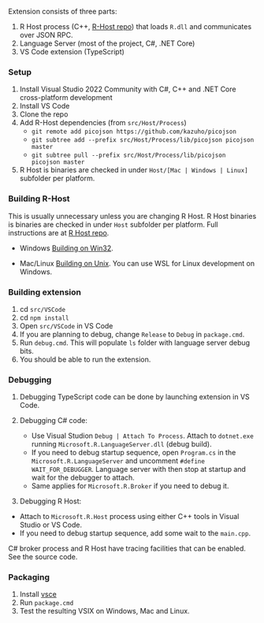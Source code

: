 Extension consists of three parts:

1. R Host process (C++, [R-Host repo](https://github.com/MikhailArkhipov/R-Host)) that loads `R.dll` and communicates over JSON RPC.
2. Language Server (most of the project, C#, .NET Core)
3. VS Code extension (TypeScript)

### Setup

1. Install Visual Studio 2022 Community with C#, C++ and .NET Core cross-platform development
2. Install VS Code
3. Clone the repo
4. Add R-Host dependencies (from `src/Host/Process`)
   - `git remote add picojson https://github.com/kazuho/picojson`
   - `git subtree add --prefix src/Host/Process/lib/picojson picojson master`
   - `git subtree pull --prefix src/Host/Process/lib/picojson picojson master`
4. R Host is binaries are checked in under `Host/[Mac | Windows | Linux]` subfolder per platform.

### Building R-Host

This is usually unnecessary unless you are changing R Host. R Host binaries is binaries are checked in under `Host` subfolder per platform. Full instructions are at [R Host repo](https://github.com/MikhailArkhipov/R-Host).

- Windows
  [Building on Win32](https://github.com/MikhailArkhipov/R-Host/blob/master/BUILDING-WIN32.md).

- Mac/Linux
  [Building on Unix](https://github.com/MikhailArkhipov/R-Host/blob/master/BUILDING-UNIX.md). You can use WSL for Linux development on Windows.

### Building extension

1. cd `src/VSCode`
2. cd `npm install`
3. Open `src/VSCode` in VS Code
4. If you are planning to debug, change `Release` to `Debug` in `package.cmd`.
5. Run `debug.cmd`. This will populate `ls` folder with language server debug bits.
6. You should be able to run the extension.

### Debugging

1. Debugging TypeScript code can be done by launching extension in VS Code.
2. Debugging C# code:

   - Use Visual Studion `Debug | Attach To Process`. Attach to `dotnet.exe` running `Microsoft.R.LanguageServer.dll` (debug build).
   - If you need to debug startup sequence, open `Program.cs` in the `Microsoft.R.LanguageServer` and uncomment `#define WAIT_FOR_DEBUGGER`. Language server with then stop at startup and wait for the debugger to attach.
   - Same applies for `Microsoft.R.Broker` if you need to debug it.

3. Debugging R Host:

- Attach to `Microsoft.R.Host` process using either C++ tools in Visual Studio or VS Code.
- If you need to debug startup sequence, add some wait to the `main.cpp`.

C# broker process and R Host have tracing facilities that can be enabled. See the source code.

### Packaging

1. Install [vsce](https://code.visualstudio.com/api/working-with-extensions/publishing-extension)
2. Run `package.cmd`
3. Test the resulting VSIX on Windows, Mac and Linux.
